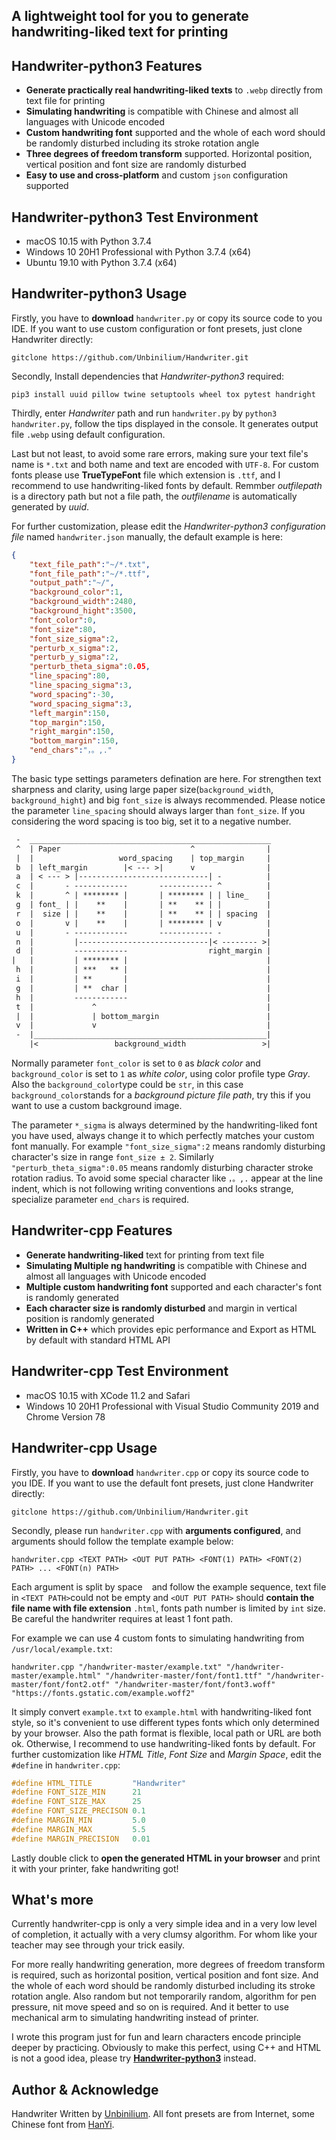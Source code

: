 ## A lightweight tool for you to generate handwriting-liked text for printing

## Handwriter-python3 Features
- **Generate practically real handwriting-liked texts** to `.webp` directly from text file for printing
- **Simulating handwriting** is compatible with Chinese and almost all languages with Unicode encoded
- **Custom handwriting font** supported and the whole of each word should be randomly disturbed including its stroke rotation angle
- **Three degrees of freedom transform** supported. Horizontal position, vertical position and font size are randomly disturbed
- **Easy to use and cross-platform** and custom `json` configuration supported

## Handwriter-python3 Test  Environment
- macOS 10.15 with Python 3.7.4
- Windows 10 20H1 Professional with Python 3.7.4 (x64)
- Ubuntu 19.10 with Python 3.7.4 (x64)

## Handwriter-python3 Usage
Firstly, you have to **download** `handwriter.py` or copy its source code to you IDE. If you want to use custom configuration or font presets, just clone Handwriter directly:
```
gitclone https://github.com/Unbinilium/Handwriter.git
```
Secondly, Install dependencies that *Handwriter-python3* required:
```
pip3 install uuid pillow twine setuptools wheel tox pytest handright
```
Thirdly, enter *Handwriter* path and run `handwriter.py` by `python3 handwriter.py`, follow the tips displayed in the console. It generates output file `.webp` using default configuration.

Last but not least, to avoid some rare errors, making sure your text file's name is `*.txt` and both name and text are encoded with `UTF-8`. For custom fonts please use **TrueTypeFont** file which extension is `.ttf`, and I recommend to use handwriting-liked fonts by default. Remmber *outfilepath* is a directory path but not a file path, the *outfilename* is automatically generated by *uuid*.

For further customization, please edit the *Handwriter-python3 configuration file* named `handwriter.json` manually, the default example is here:
```json
{
    "text_file_path":"~/*.txt",
    "font_file_path":"~/*.ttf",
    "output_path":"~/",
    "background_color":1,
    "background_width":2480,
    "background_hight":3500,
    "font_color":0,
    "font_size":80,
    "font_size_sigma":2,
    "perturb_x_sigma":2,
    "perturb_y_sigma":2,
    "perturb_theta_sigma":0.05,
    "line_spacing":80,
    "line_spacing_sigma":3,
    "word_spacing":-30,
    "word_spacing_sigma":3,
    "left_margin":150,
    "top_margin":150,
    "right_margin":150,
    "bottom_margin":150,
    "end_chars":"，。,."
}
```
The basic type settings parameters defination are here. For strengthen text sharpness and clarity, using large paper size(`background_width`, `background_hight`) and big `font_size` is always recommended. Please notice the parameter `line_spacing` should always larger than `font_size`. If you considering the word spacing is too big, set it to a negative number.
```txt
 -  ______________________________________________________
 ^  | Paper                             ^                |
 |  |                   word_spacing    | top_margin     |
 b  | left_margin        |< --- >|      v                |
 a  | < --- > |-----------------------------| -          |
 c  |       - ------------       ------------ ^          |
 k  |       ^ | ******** |       | ******** | | line_    |
 g  | font_ | |    **    |       | **    ** | |          |
 r  |  size | |    **    |       | **    ** | | spacing  |
 o  |       v |    **    |       | ******** | v          |
 u  |       - ------------       ------------ -          |
 n  |         |-----------------------------|< -------- >|
 d  |         ------------                  right_margin |
|   |         | ******** |                               |
 h  |         | ***   ** |                               |
 i  |         | **       |                               |
 g  |         | **  char |                               |
 h  |         ------------                               |
 t  |             ^                                      |
 |  |             | bottom_margin                        |
 v  |             v                                      |
 -  |____________________________________________________|
    |<                 background_width                 >|
```
Normally parameter `font_color` is set to `0` as *black color* and `background_color` is set to `1` as *white color*, using color profile type *Gray*. Also the `background_color`type could be `str`, in this case `background_color`stands for a *background picture file path*, try this if you want to use a custom background image.

The parameter `*_sigma` is always determined by the handwriting-liked font you have used, always change it to which perfectly matches your custom font manually. For example `"font_size_sigma":2` means randomly disturbing character's size in range `font_size ± 2`. Similarly `"perturb_theta_sigma":0.05` means randomly disturbing character stroke rotation radius. To avoid some special character like `，。,.` appear at the line indent, which is not following writing conventions and looks strange, specialize parameter `end_chars` is required.

## Handwriter-cpp Features
- **Generate handwriting-liked** text for printing from text file
- **Simulating Multiple ng handwriting** is compatible with Chinese and almost all languages with Unicode encoded
- **Multiple custom handwriting font** supported and each character's font is randomly generated 
- **Each character size is randomly disturbed** and margin in vertical position is randomly generated 
- **Written in C++** which provides epic performance and Export as HTML by default with standard HTML API

## Handwriter-cpp Test Environment
- macOS 10.15 with XCode 11.2 and Safari
- Windows 10 20H1 Professional with Visual Studio Community 2019 and Chrome Version 78

## Handwriter-cpp Usage
Firstly, you have to **download** `handwriter.cpp` or copy its source code to you IDE. If you want to use the default font presets, just clone Handwriter directly:
```
gitclone https://github.com/Unbinilium/Handwriter.git
```
Secondly, please run `handwriter.cpp` with **arguments configured**, and arguments should follow the template example below:
```
handwriter.cpp <TEXT PATH> <OUT PUT PATH> <FONT(1) PATH> <FONT(2) PATH> ... <FONT(n) PATH>
```
Each argument is split by space ` ` and follow the example sequence, text file in `<TEXT PATH>`could not be empty and `<OUT PUT PATH>` should **contain the file name with file extension** `.html`, fonts path number is limited by `int` size. Be careful the handwriter requires at least 1 font path.

For example we can use 4 custom fonts to simulating handwriting from `/usr/local/example.txt`:
```
handwriter.cpp "/handwriter-master/example.txt" "/handwriter-master/example.html" "/handwriter-master/font/font1.ttf" "/handwriter-master/font/font2.otf" "/handwriter-master/font/font3.woff" "https://fonts.gstatic.com/example.woff2"
```
It simply convert `example.txt` to `example.html` with  handwriting-liked font style, so it's convenient to use different types fonts which only determined by your browser. Also the path format is flexible, local path or URL are both ok. Otherwise, I recommend to use handwriting-liked fonts by default.
For further customization like *HTML Title*, *Font Size* and *Margin Space*, edit the `#define` in `handwriter.cpp`:
```cpp
#define HTML_TITLE         "Handwriter"
#define FONT_SIZE_MIN      21
#define FONT_SIZE_MAX      25
#define FONT_SIZE_PRECISON 0.1
#define MARGIN_MIN         5.0
#define MARGIN_MAX         5.5
#define MARGIN_PRECISION   0.01
```

Lastly double click to **open the generated HTML in your browser** and print it with your printer, fake handwriting got!

## What's more
Currently handwriter-cpp is only a very simple idea and in a very low level of completion, it actually with a very clumsy algorithm. For whom like your teacher may see through your trick easily. 

For more really handwriting generation, more degrees of freedom transform is required, such as horizontal position, vertical position and font size. And the whole of each word should be randomly disturbed including its stroke rotation angle. Also random but not temporarily random, algorithm for pen pressure, nit move speed and so on is required. And it better to use mechanical arm to simulating handwriting instead of printer.

I wrote this program just for fun and learn characters encode principle deeper by practicing. Obviously to make this perfect, using C++ and HTML is not a good idea, please try [**Handwriter-python3**](#Handwriter-python3-Usage) instead.

## Author & Acknowledge
Handwriter Written by <a href="https://github.com/Unbinilium" target="_blank">Unbinilium</a>. All font presets are from Internet, some Chinese font from  <a href="https://www.hanyi.com.cn/" target="_blank">HanYi</a>.

